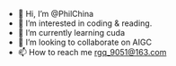 - 👋 Hi, I’m @PhilChina
- 👀 I’m interested in coding & reading.
- 🌱 I’m currently learning cuda
- 💞️ I’m looking to collaborate on AIGC
- 📫 How to reach me rgq_9051@163.com

<!---
PhilChina/PhilChina is a ✨ special ✨ repository because its `README.md` (this file) appears on your GitHub profile.
You can click the Preview link to take a look at your changes.
--->
